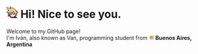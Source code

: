 <h1><img src="ff7-cloud.png" width="30"/> Hi! Nice to see you.</h1>


<p>Welcome to my GitHub page! </br> I'm Iván, also known as Van, programming student from <img src="meow_argentina.png" width="13"/> <b>Buenos Aires, Argentina</b></p>
